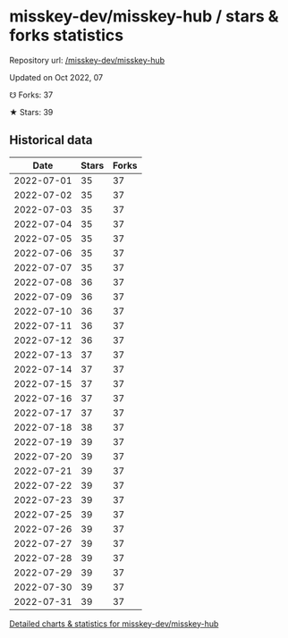 # misskey-dev/misskey-hub / stars & forks statistics

Repository url: [/misskey-dev/misskey-hub](https://github.com/misskey-dev/misskey-hub)

Updated on Oct 2022, 07

☋ Forks: 37

★ Stars: 39

## Historical data
| Date | Stars | Forks |
|------|-------|-------|
| 2022-07-01 | 35 | 37 | 
| 2022-07-02 | 35 | 37 | 
| 2022-07-03 | 35 | 37 | 
| 2022-07-04 | 35 | 37 | 
| 2022-07-05 | 35 | 37 | 
| 2022-07-06 | 35 | 37 | 
| 2022-07-07 | 35 | 37 | 
| 2022-07-08 | 36 | 37 | 
| 2022-07-09 | 36 | 37 | 
| 2022-07-10 | 36 | 37 | 
| 2022-07-11 | 36 | 37 | 
| 2022-07-12 | 36 | 37 | 
| 2022-07-13 | 37 | 37 | 
| 2022-07-14 | 37 | 37 | 
| 2022-07-15 | 37 | 37 | 
| 2022-07-16 | 37 | 37 | 
| 2022-07-17 | 37 | 37 | 
| 2022-07-18 | 38 | 37 | 
| 2022-07-19 | 39 | 37 | 
| 2022-07-20 | 39 | 37 | 
| 2022-07-21 | 39 | 37 | 
| 2022-07-22 | 39 | 37 | 
| 2022-07-23 | 39 | 37 | 
| 2022-07-25 | 39 | 37 | 
| 2022-07-26 | 39 | 37 | 
| 2022-07-27 | 39 | 37 | 
| 2022-07-28 | 39 | 37 | 
| 2022-07-29 | 39 | 37 | 
| 2022-07-30 | 39 | 37 | 
| 2022-07-31 | 39 | 37 | 


[Detailed charts & statistics for misskey-dev/misskey-hub](https://reviewgithub.com/rep/misskey-dev/misskey-hub)
